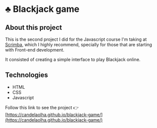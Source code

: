 # ♣️ Blackjack game

## About this project

This is the second project I did for the Javascript course I'm taking at [Scrimba](https://scrimba.com/), which I highly recommend, specially for those that are starting with Front-end development. 

It consisted of creating a simple interface to play Blackjack online.

## Technologies

* HTML
* CSS
* Javascript

Follow this link to see the project 👉 [https://candelaolha.github.io/blackjack-game/](https://candelaolha.github.io/blackjack-game/)
